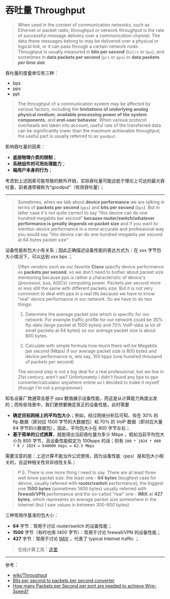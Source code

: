# 吞吐量 Throughput

> When used in the context of communication networks, such as Ethernet or packet radio, throughput or network throughput is the rate of successful message delivery over a communication channel. The data these messages belong to may be delivered over a physical or logical link, or it can pass through a certain network node. Throughput is usually measured in **bits per second** (`bit/s` or `bps`), and sometimes in **data packets per second** (`p/s` or `pps`) or **data packets per time slot**.

吞吐量的度量单位有三种：

- bps
- pps
- ppt

> The throughput of a communication system may be affected by various factors, including the **limitations of underlying analog physical medium**, **available processing power of the system components**, and **end-user behavior**. When various protocol overheads are taken into account, useful rate of the transferred data can be significantly lower than the maximum achievable throughput; the useful part is usually referred to as `goodput`.

影响吞吐量的因素：

- **底层物理介质的限制**；
- **系统组件的可用处理能力**；
- **端用户本身的行为**；

考虑到上述因素可能导致的额外开销，实际吞吐量可能远低于理论上可达的最大吞吐量，前者通常被称为“goodput”（有效吞吐量）；


----------

> Sometimes, when we talk about **device performance** we are talking in terms of **packets per second** (`pps`) and **bits per second** (`bps`). But in latter case it's not quite correct to say "this device can do one hundred megabits ber second" **because router/switch/whatever performance is greatly depends on packet size** and if you want to mention device performance in a more accurate and professional way you would say "this device can do one hundred megabits per second at 64 bytes packet size"

设备性能和包大小有关系；因此正确描述设备性能的表达方式为：在 xxx 字节包大小情况下，可以达到 xxx bps ；

> Often vendors such as our favorite **Cisco** specify device performance as **packets per second**, so we don't need to bother about packet size mentioning because pps is rather a characteristic of device's (processor, bus, ASICs) computing power. Packets per second more or less still the same with different packets size. But it is not very convinient to deal with pps in a real life because we have to know "real" device performance in our network. So we have to do two things:
>
> 1) Determine the average packet size which is specific for our network. For example traffic profile for our network could be 30% ftp-data (large packet at 1500 bytes) and 70% VoIP-data (a lot of small packets at 64 bytes) so our average packet size is about 800 bytes.
>
> 2) Calculate with simple formula how much there will be Megabits per second (Mbps) if our average packet size is 800 bytes and device performance is, lets say, 100 kpps (one hundred thousand of packets per second)
>
> The second step is not a big deal for a real professional, but we live in 21st century, aren't we? Unfortunately I didn't found any bps to pps converter/calculator anywhere online so I decided to make it myself (though I'm not a programmer).  

知名设备厂商通常会基于 pps 数值展示设备性能，而这是从计算能力角度出发的；而有些场景中，我们更想要确定真正的设备性能，此时需要

- **确定目标网络上的平均包大小**；例如，经过网络分析后可知，存在 30% 的 ftp 数据（即对应 1500 字节的大数据包）和 70% 的 VoIP 数据（即对应大量 64 字节的小数据包），因此，平均包大小在 800 字节左右；
- **基于简单的公式换算**，就能得出当前吞吐量为多少 Mbps ，假如当前平均包大小为 800 字节，且设备性能假定为 100kpps 的话；则有 `100 * 1024 * 800 * 8 / 1024 = 640000 kbps = 62.5 Mbps`

需要注意的是：上述计算不能当作公式使用，因为设备性能（pps）是和包大小相关的，且这种相关性并非线性关系；


> P.S. There is one more thing I need to say. There are at least three well know packet size: the least one - **64 bytes** (toughest case for device, usually referred with **router/switch** performance), the biggest one **1500 bytes** (sometimes 1400 bytes) usually referred with **firewall/VPN** performance and the so-called "real" one - **IMIX** at **427 bytes**, which represents an average packet size somewhere in the Internet (but I saw values in between 300-900 bytes)

三种常用作基准的包大小：

- **64** 字节：常用于讨论 router/switch 的设备性能；
- **1500** 字节（有时也用 1400 字节）：常用于讨论 firewall/VPN 的设备性能；
- **427** 字节：常用于讨论 [IMIX](https://en.wikipedia.org/wiki/Internet_Mix) ，代表了 typical Internet traffic ；

> 在线计算工具：[这里](http://www.ccievault.net/index.php/tools)


----------


参考：

- [wiki/Throughput](https://en.wikipedia.org/wiki/Throughput)
- [Bits per second to packets per second converter](http://www.ccievault.net/index.php/articles/37-cvnarticles/58-bps2pps)
- [How many Packets per Second per port are needed to achieve Wire-Speed?](https://kb.juniper.net/InfoCenter/index?page=content&id=KB14737)